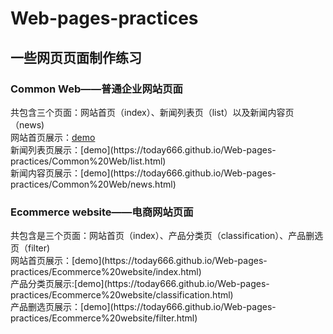 # Web-pages-practices

<h2>一些网页页面制作练习</h2>

<h3>Common Web——普通企业网站页面</h3>
共包含三个页面：网站首页（index）、新闻列表页（list）以及新闻内容页（news)<br>
网站首页展示：<a href="https://today666.github.io/Web-pages-practices/Common%20Web/index.html" target="_blank">demo</a><br>
新闻列表页展示：[demo](https://today666.github.io/Web-pages-practices/Common%20Web/list.html)<br>
新闻内容页展示：[demo](https://today666.github.io/Web-pages-practices/Common%20Web/news.html)<br>

<h3>Ecommerce website——电商网站页面</h3>
共包含是三个页面：网站首页（index）、产品分类页（classification）、产品删选页（filter)<br>
网站首页展示：[demo](https://today666.github.io/Web-pages-practices/Ecommerce%20website/index.html)<br>
产品分类页展示:[demo](https://today666.github.io/Web-pages-practices/Ecommerce%20website/classification.html)<br>
产品删选页展示：[demo](https://today666.github.io/Web-pages-practices/Ecommerce%20website/filter.html)<br>
